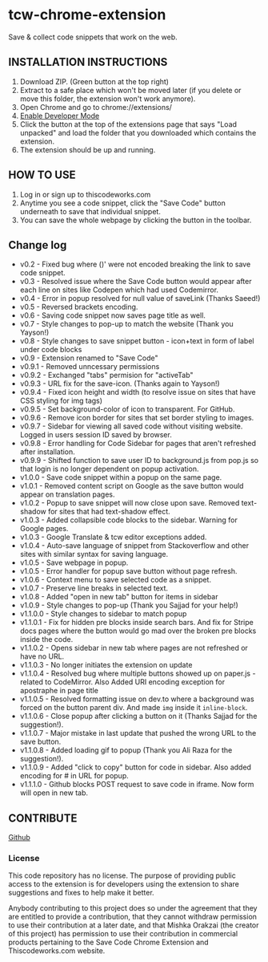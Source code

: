 # tcw-chrome-extension
Save &amp; collect code snippets that work on the web.

## INSTALLATION INSTRUCTIONS

1. Download ZIP. (Green button at the top right)
2. Extract to a safe place which won't be moved later (if you delete or move this folder, the extension won't work anymore).
3. Open Chrome and go to chrome://extensions/
4. [Enable Developer Mode](https://developer.chrome.com/extensions/faq#faq-dev-01)
5. Click the button at the top of the extensions page that says "Load unpacked" and load the folder that you downloaded which contains the extension.
6. The extension should be up and running. 

## HOW TO USE

1. Log in or sign up to thiscodeworks.com
2. Anytime you see a code snippet, click the "Save Code" button underneath to save that individual snippet. 
3. You can save the whole webpage by clicking the button in the toolbar.

## Change log

* v0.2 - Fixed bug where ()' were not encoded breaking the link to save code snippet.
* v0.3 - Resolved issue where the Save Code button would appear after each line on sites like Codepen which had used Codemirror. 
* v0.4 - Error in popup resolved for null value of saveLink (Thanks Saeed!) 
* v0.5 - Reversed brackets encoding.
* v0.6 - Saving code snippet now saves page title as well.
* v0.7 - Style changes to pop-up to match the website (Thank you Yayson!)
* v0.8 - Style changes to save snippet button - icon+text in form of label under code blocks
* v0.9 - Extension renamed to "Save Code"
* v0.9.1 - Removed unncessary permissions
* v0.9.2 - Exchanged "tabs" permision for "activeTab"
* v0.9.3 - URL fix for the save-icon. (Thanks again to Yayson!)
* v0.9.4 - Fixed icon height and width (to resolve issue on sites that have CSS styling for img tags)
* v0.9.5 - Set background-color of icon to transparent. For GitHub.
* v0.9.6 - Remove icon border for sites that set border styling to images.
* v0.9.7 - Sidebar for viewing all saved code without visiting website. Logged in users session ID saved by browser.
* v0.9.8 - Error handling for Code Sidebar for pages that aren't refreshed after installation.
* v0.9.9 - Shifted function to save user ID to background.js from pop.js so that login is no longer dependent on popup activation.
* v1.0.0 - Save code snippet within a popup on the same page.
* v1.0.1 - Removed content script on Google as the save button would appear on translation pages.
* v1.0.2 - Popup to save snippet will now close upon save. Removed text-shadow for sites that had text-shadow effect.
* v1.0.3 - Added collapsible code blocks to the sidebar. Warning for Google pages.
* v1.0.3 - Google Translate & tcw editor exceptions added. 
* v1.0.4 - Auto-save language of snippet from Stackoverflow and other sites with similar syntax for saving language.
* v1.0.5 - Save webpage in popup. 
* v1.0.5 - Error handler for popup save button without page refresh.
* v1.0.6 - Context menu to save selected code as a snippet.
* v1.0.7 - Preserve line breaks in selected text.
* v1.0.8 - Added "open in new tab" button for items in sidebar
* v1.0.9 - Style changes to pop-up (Thank you Sajjad for your help!)
* v1.1.0.0 - Style changes to sidebar to match popup
* v1.1.0.1 - Fix for hidden pre blocks inside search bars. And fix for Stripe docs pages where the button would go mad over the broken pre blocks inside the code. 
* v1.1.0.2 - Opens sidebar in new tab where pages are not refreshed or have no URL.
* v1.1.0.3 - No longer initiates the extension on update
* v1.1.0.4 - Resolved bug where multiple buttons showed up on paper.js - related to CodeMirror. Also Added URI encoding exception for apostraphe in page title
* v1.1.0.5 - Resolved formatting issue on dev.to where a background was forced on the button parent div. And made `img` inside it `inline-block`.
* v1.1.0.6 - Close popup after clicking a button on it (Thanks Sajjad for the suggestion!).
* v1.1.0.7 - Major mistake in last update that pushed the wrong URL to the save button.
* v1.1.0.8 - Added loading gif to popup (Thank you Ali Raza for the suggestion!).
* v1.1.0.9 - Added "click to copy" button for code in sidebar. Also added encoding for # in URL for popup.
* v1.1.1.0 - Github blocks POST request to save code in iframe. Now form will open in new tab.

## CONTRIBUTE

[Github](https://github.com/magical-mishka/tcw-chrome-extension)

### License 

This code repository has no license. The purpose of providing public access to the extension is for developers using the extension to share suggestions and fixes to help make it better. 

Anybody contributing to this project does so under the agreement that they are entitled to provide a contribution, that they cannot withdraw permission to use their contribution at a later date, and that Mishka Orakzai (the creator of this project) has permission to use their contribution in commercial products pertaining to the Save Code Chrome Extension and Thiscodeworks.com website.
